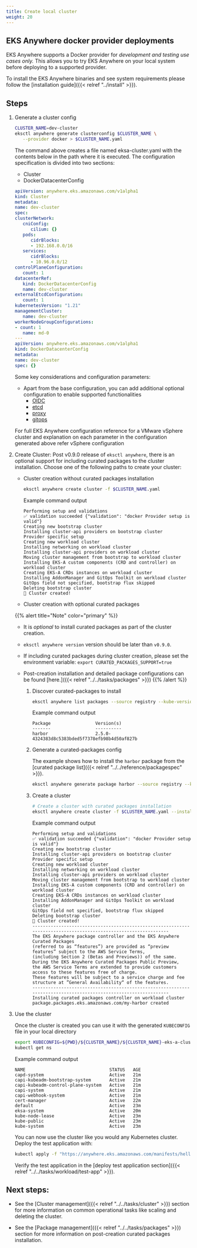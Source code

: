 ```yaml
---
title: Create local cluster
weight: 20
---
```


## EKS Anywhere docker provider deployments

EKS Anywhere supports a Docker provider for *development and testing use cases only.* 
This allows you to try EKS Anywhere on your local system before deploying to a supported provider.

To install the EKS Anywhere binaries and see system requirements please follow the [installation guide]({{< relref "../install" >}}).

## Steps

<!-- this content needs to be indented so the numbers are automatically incremented -->
1. Generate a cluster config
   ```bash
   CLUSTER_NAME=dev-cluster
   eksctl anywhere generate clusterconfig $CLUSTER_NAME \
      --provider docker > $CLUSTER_NAME.yaml
   ```

   The command above creates a file named eksa-cluster.yaml with the contents below in the path where it is executed.
   The configuration specification is divided into two sections:

   * Cluster
   * DockerDatacenterConfig

   ```yaml
   apiVersion: anywhere.eks.amazonaws.com/v1alpha1
   kind: Cluster
   metadata:
   name: dev-cluster
   spec:
   clusterNetwork:
      cniConfig:
         cilium: {}
      pods:
         cidrBlocks:
         - 192.168.0.0/16
      services:
         cidrBlocks:
         - 10.96.0.0/12
   controlPlaneConfiguration:
      count: 1
   datacenterRef:
      kind: DockerDatacenterConfig
      name: dev-cluster
   externalEtcdConfiguration:
      count: 1
   kubernetesVersion: "1.21"
   managementCluster:
      name: dev-cluster
   workerNodeGroupConfigurations:
   - count: 1
      name: md-0
   ---
   apiVersion: anywhere.eks.amazonaws.com/v1alpha1
   kind: DockerDatacenterConfig
   metadata:
   name: dev-cluster
   spec: {}
   ```

   Some key considerations and configuration parameters:
   * Apart from the base configuration, you can add additional optional configuration to enable supported functionalities
      * [OIDC](https://anywhere.eks.amazonaws.com/docs/reference/clusterspec/oidc/) 
      * [etcd](https://anywhere.eks.amazonaws.com/docs/reference/clusterspec/etcd/)
      * [proxy](https://anywhere.eks.amazonaws.com/docs/reference/clusterspec/proxy/)
      * [gitops](https://anywhere.eks.amazonaws.com/docs/reference/clusterspec/gitops/)


   For full EKS Anywhere configuration reference for a VMware vSphere cluster and explanation on each parameter in the configuration generated above refer vSphere configuration

1. Create Cluster: Post v0.9.0 release of `eksctl anywhere`, there is an optional support for including curated packages to the cluster installation. Choose one of the following paths to create your cluster:

   - Cluster creation without curated packages installation
      ```bash
      eksctl anywhere create cluster -f $CLUSTER_NAME.yaml
      ```
      Example command output
      ```
      Performing setup and validations
      ✅ validation succeeded {"validation": "docker Provider setup is valid"}
      Creating new bootstrap cluster
      Installing cluster-api providers on bootstrap cluster
      Provider specific setup
      Creating new workload cluster
      Installing networking on workload cluster
      Installing cluster-api providers on workload cluster
      Moving cluster management from bootstrap to workload cluster
      Installing EKS-A custom components (CRD and controller) on workload cluster
      Creating EKS-A CRDs instances on workload cluster
      Installing AddonManager and GitOps Toolkit on workload cluster
      GitOps field not specified, bootstrap flux skipped
      Deleting bootstrap cluster
      🎉 Cluster created!
      ```
   - Cluster creation with optional curated packages

   {{% alert title="Note" color="primary" %}}
   * It is *optional* to install curated packages as part of the cluster creation.
   * `eksctl anywhere version` version should be later than `v0.9.0`.
   * If including curated packages during cluster creation, please set the environment variable: `export CURATED_PACKAGES_SUPPORT=true`
   * Post-creation installation and detailed package configurations can be found [here.]({{< relref "../../tasks/packages" >}})
   {{% /alert %}}

      1. Discover curated-packages to install
         ```bash
         eksctl anywhere list packages --source registry --kube-version 1.21
         ```
         Example command output
         ```                 
         Package                 Version(s)                                       
         -------                 ----------                                       
         harbor                  2.5.0-4324383d8c5383bded5f7378efb98b4d50af827b
         ```
      1. Generate a curated-packages config

         The example shows how to install the `harbor` package from the [curated package list]({{< relref "../../reference/packagespec" >}}).
         ```bash
         eksctl anywhere generate package harbor --source registry --kube-version 1.21 > packages.yaml
         ```

      1. Create a cluster

         ```bash
         # Create a cluster with curated packages installation
         eksctl anywhere create cluster -f $CLUSTER_NAME.yaml --install-packages packages.yaml
         ```
         Example command output
         ```
         Performing setup and validations
         ✅ validation succeeded {"validation": "docker Provider setup is valid"}
         Creating new bootstrap cluster
         Installing cluster-api providers on bootstrap cluster
         Provider specific setup
         Creating new workload cluster
         Installing networking on workload cluster
         Installing cluster-api providers on workload cluster
         Moving cluster management from bootstrap to workload cluster
         Installing EKS-A custom components (CRD and controller) on workload cluster
         Creating EKS-A CRDs instances on workload cluster
         Installing AddonManager and GitOps Toolkit on workload cluster
         GitOps field not specified, bootstrap flux skipped
         Deleting bootstrap cluster
         🎉 Cluster created!
         ----------------------------------------------------------------------------------------------------------------
         The EKS Anywhere package controller and the EKS Anywhere Curated Packages
         (referred to as “features”) are provided as “preview features” subject to the AWS Service Terms,
         (including Section 2 (Betas and Previews)) of the same. During the EKS Anywhere Curated Packages Public Preview,
         the AWS Service Terms are extended to provide customers access to these features free of charge.
         These features will be subject to a service charge and fee structure at ”General Availability“ of the features.
         ----------------------------------------------------------------------------------------------------------------
         Installing curated packages controller on workload cluster
         package.packages.eks.amazonaws.com/my-harbor created
         ```

1. Use the cluster

   Once the cluster is created you can use it with the generated `KUBECONFIG` file in your local directory

   ```bash
   export KUBECONFIG=${PWD}/${CLUSTER_NAME}/${CLUSTER_NAME}-eks-a-cluster.kubeconfig
   kubectl get ns
   ```
   Example command output
   ```
   NAME                                STATUS   AGE
   capd-system                         Active   21m
   capi-kubeadm-bootstrap-system       Active   21m
   capi-kubeadm-control-plane-system   Active   21m
   capi-system                         Active   21m
   capi-webhook-system                 Active   21m
   cert-manager                        Active   22m
   default                             Active   23m
   eksa-system                         Active   20m
   kube-node-lease                     Active   23m
   kube-public                         Active   23m
   kube-system                         Active   23m
   ```

   You can now use the cluster like you would any Kubernetes cluster.
   Deploy the test application with:

   ```bash
   kubectl apply -f "https://anywhere.eks.amazonaws.com/manifests/hello-eks-a.yaml"
   ```

   Verify the test application in the [deploy test application section]({{< relref "../../tasks/workload/test-app" >}}).

## Next steps:
* See the [Cluster management]({{< relref "../../tasks/cluster" >}}) section for more information on common operational tasks like scaling and deleting the cluster.

* See the [Package management]({{< relref "../../tasks/packages" >}}) section for more information on post-creation curated packages installation.
